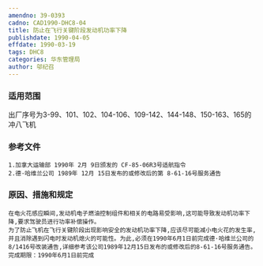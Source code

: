 ```yaml
---
amendno: 39-0393  
cadno: CAD1990-DHC8-04  
title: 防止在飞行关键阶段发动机功率下降  
publishdate: 1990-04-05  
effdate: 1990-03-19  
tags: DHC8  
categories: 华东管理局  
author: 邬纪召  
---
```

  
### 适用范围  
出厂序号为3-99、101、102、104-106、109-142、144-148、150-163、165的冲八飞机  
  
<!--more-->  
### 参考文件  
    1.加拿大运输部 1990年 2月 9日颁发的 CF-85-06R3号适航指令  
    2.德·哈维兰公司 1989年 12月 15日发布的或修改后的第 8-61-16号服务通告  
  
### 原因、措施和规定  
    在电火花感应瞬间,发动机电子燃油控制组件和相关的电路易受影响,这可能导致发动机功率下降,要求驾驶员进行功率补偿操作。  
    为了防止飞机在飞行关键阶段出现影响安全的发动机功率下降,应该尽可能减小电火花的发生率,并且消除遇到闪电时发动机熄火的可能性。为此,必须在1990年6月1日前完成德·哈维兰公司的8/1416号改装通告,详细参考该公司1989年12月15日发布的或修改后的8-61-16号服务通告。  
    完成期限：1990年6月1日前完成  
